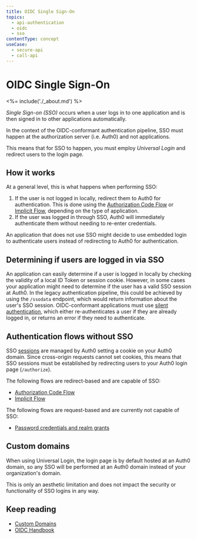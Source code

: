 ```yaml
---
title: OIDC Single Sign-On
topics:
  - api-authentication
  - oidc
  - sso
contentType: concept
useCase:
  - secure-api
  - call-api
---
```


# OIDC Single Sign-On

<%= include('./_about.md') %>

<dfn data-key="single-sign-on">Single Sign-on (SSO)</dfn> occurs when a user logs in to one application and is then signed in to other applications automatically.

In the context of the OIDC-conformant authentication pipeline, SSO must happen at the authorization server (i.e. Auth0) and not applications.

This means that for SSO to happen, you must employ <dfn data-key="universal-login">Universal Login</dfn> and redirect users to the login page.

## How it works

At a general level, this is what happens when performing SSO:

1. If the user is not logged in locally, redirect them to Auth0 for authentication. This is done using the [Authorization Code Flow](/flows/concepts/auth-code) or [Implicit Flow](/flows/concepts/implicit), depending on the type of application.
2. If the user was logged in through SSO, Auth0 will immediately authenticate them without needing to re-enter credentials.

An application that does not use SSO might decide to use embedded login to authenticate users instead of redirecting to Auth0 for authentication.

## Determining if users are logged in via SSO

An application can easily determine if a user is logged in locally by checking the validity of a local ID Token or session cookie.
However, in some cases your application might need to determine if the user has a valid SSO session at Auth0.
In the legacy authentication pipeline, this could be achieved by using the `/ssodata` endpoint, which would return information about the user's SSO session.
OIDC-conformant applications must use [silent authentication](/api-auth/tutorials/silent-authentication), which either re-authenticates a user if they are already logged in, or returns an error if they need to authenticate.

## Authentication flows without SSO

SSO [sessions](/sessions) are managed by Auth0 setting a cookie on your Auth0 domain.
Since cross-origin requests cannot set cookies, this means that SSO sessions must be established by redirecting users to your Auth0 login page (`/authorize`).

The following flows are redirect-based and are capable of SSO:

* [Authorization Code Flow](/flows/concepts/auth-code)
* [Implicit Flow](/flows/concepts/implicit)

The following flows are request-based and are currently not capable of SSO:

* [Password credentials and realm grants](/api-auth/grant/password)

## Custom domains

When using Universal Login, the login page is by default hosted at an Auth0 domain, so any SSO will be performed at an Auth0 domain instead of your organization's domain.

This is only an aesthetic limitation and does not impact the security or functionality of SSO logins in any way.

## Keep reading

* [Custom Domains](/custom-domains)
* [OIDC Handbook](https://auth0.com/resources/ebooks/the-openid-connect-handbook)
